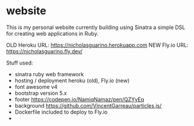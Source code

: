 # website

This is my personal website currently building using Sinatra a simple DSL for creating web applications in Ruby.

OLD Heroku URL: https://nicholasguarino.herokuapp.com
NEW Fly.io URL: https://nicholasguarino.fly.dev/

Stuff used:
- sinatra ruby web framework
- hosting / deployment heroku (old), Fly.io (new)
- font awesome v4
- bootstrap version 5.x
- footer https://codepen.io/NamiqNamaz/pen/QZYyEq
- background https://github.com/VincentGarreau/particles.js/
- Dockerfile included to deploy to Fly.io
-